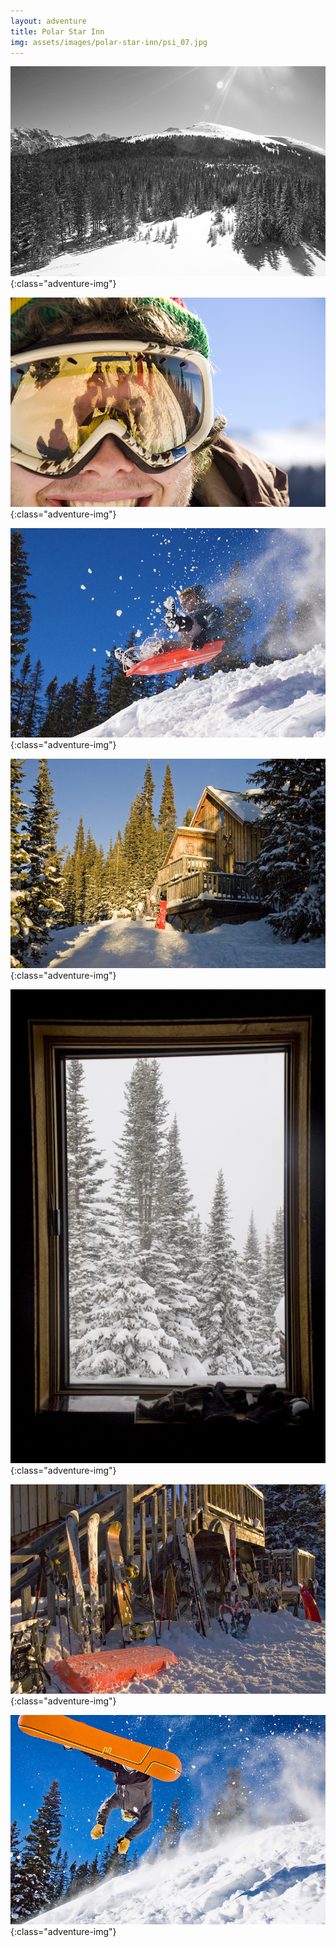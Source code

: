 ```yaml
---
layout: adventure
title: Polar Star Inn
img: assets/images/polar-star-inn/psi_07.jpg
---
```


![Picture description](/assets/images/polar-star-inn/psi_01.jpg){:class="adventure-img"}

![Picture description](/assets/images/polar-star-inn/psi_02.jpg){:class="adventure-img"}

![Picture description](/assets/images/polar-star-inn/psi_03.jpg){:class="adventure-img"}

![Picture description](/assets/images/polar-star-inn/psi_04.jpg){:class="adventure-img"}

![Picture description](/assets/images/polar-star-inn/psi_05.jpg){:class="adventure-img"}

![Picture description](/assets/images/polar-star-inn/psi_06.jpg){:class="adventure-img"}

![Picture description](/assets/images/polar-star-inn/psi_07.jpg){:class="adventure-img"}
